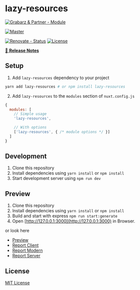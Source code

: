 # lazy-resources

[![Grabarz & Partner - Module][grabarz-partner-module-src]][grabarz-partner-href] 

[![Master][github-workflow-master-src]][github-workflow-master-href]

[![Renovate - Status][renovate-status-src]][renovate-status-href]
[![License][license-src]][license-href]

> 

[📖 **Release Notes**](./CHANGELOG.md)

## Setup

1. Add `lazy-resources` dependency to your project

```bash
yarn add lazy-resources # or npm install lazy-resources
```

2. Add `lazy-resources` to the `modules` section of `nuxt.config.js`

```js
{
  modules: [
    // Simple usage
    'lazy-resources',

    // With options
    ['lazy-resources', { /* module options */ }]
  ]
}
```

## Development

1. Clone this repository
2. Install dependencies using `yarn install` or `npm install`
3. Start development server using `npm run dev`

## Preview

1. Clone this repository
2. Install dependencies using `yarn install` or `npm install`
3. Build and start with express `npm run start:generate`
4. Open [http://127.0.0.1:3000](http://127.0.0.1:3000) in Browser.

or look here

- [Preview](https://grabarzundpartner.github.io/lazy-resources/)
- [Report Client](https://grabarzundpartner.github.io/lazy-resources/reports/webpack/client.html)
- [Report Modern](https://grabarzundpartner.github.io/lazy-resources/reports/webpack/modern.html)
- [Report Server](https://grabarzundpartner.github.io/lazy-resources/reports/webpack/server.html)

## License

[MIT License](./LICENSE)

<!-- Badges -->

[grabarz-partner-module-src]: <https://img.shields.io/badge/Grabarz%20&%20Partner-Module-d19700>
[grabarz-partner-href]: <https://grabarzundpartner.de>

[renovate-status-src]: <https://img.shields.io/badge/renovate-enabled-brightgreen>
[renovate-status-href]: <https://renovate.whitesourcesoftware.com/>

[github-workflow-master-src]: <https://github.com/GrabarzUndPartner/lazy-resources/workflows/Master/badge.svg?branch=master>
[github-workflow-master-href]: <https://github.com/GrabarzUndPartner/lazy-resources/actions?query=workflow%3AMaster>

[license-src]: https://img.shields.io/npm/l/lazy-resources.svg?style=flat-square
[license-href]: https://npmjs.com/package/lazy-resources
